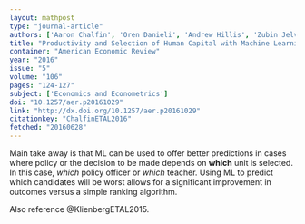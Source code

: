 ```yaml
---
layout: mathpost
type: "journal-article"
authors: ['Aaron Chalfin', 'Oren Danieli', 'Andrew Hillis', 'Zubin Jelveh', 'Michael Luca', 'Jens Ludwig', 'Sendhil Mullainathan']
title: "Productivity and Selection of Human Capital with Machine Learning"
container: "American Economic Review"
year: "2016"
issue: "5"
volume: "106"
pages: "124-127"
subject: ['Economics and Econometrics']
doi: "10.1257/aer.p20161029"
link: "http://dx.doi.org/10.1257/aer.p20161029"
citationkey: "ChalfinETAL2016"
fetched: "20160628"
---
```


Main take away is that ML can be used to offer better predictions in cases where policy or the decision to be made depends on **which** unit is selected. In this case, *which* policy officer or *which* teacher. Using ML to predict which candidates will be worst allows for a significant improvement in outcomes versus a simple ranking algorithm.

Also reference @KlienbergETAL2015.

